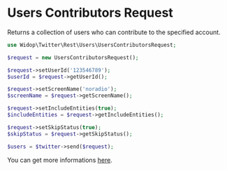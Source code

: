 # Users Contributors Request

Returns a collection of users who can contribute to the specified account.

``` php
use Widop\Twitter\Rest\Users\UsersContributorsRequest;

$request = new UsersContributorsRequest();

$request->setUserId('123546789');
$userId = $request->getUserId();

$request->setScreenName('noradio');
$screenName = $request->getScreenName();

$request->setIncludeEntities(true);
$includeEntities = $request->getIncludeEntities();

$request->setSkipStatus(true);
$skipStatus = $request->getSkipStatus();

$users = $twitter->send($request);
```

You can get more informations [here](https://dev.twitter.com/docs/api/1.1/get/users/contributors).
